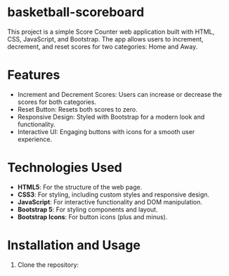 # basketball-scoreboard
 This project is a simple Score Counter web application built with HTML, CSS, JavaScript, and Bootstrap. The app allows users to increment, decrement, and reset scores for two categories: Home and Away.

# Features
- Increment and Decrement Scores: Users can increase or decrease the scores for both categories.
- Reset Button: Resets both scores to zero.
- Responsive Design: Styled with Bootstrap for a modern look and functionality.
- Interactive UI: Engaging buttons with icons for a smooth user experience.

# Technologies Used
- **HTML5**: For the structure of the web page.
- **CSS3**: For styling, including custom styles and responsive design.
- **JavaScript**: For interactive functionality and DOM manipulation.
- **Bootstrap 5**: For styling components and layout.
- **Bootstrap Icons**: For button icons (plus and minus).

# Installation and Usage
1. Clone the repository:
   ```bash
    